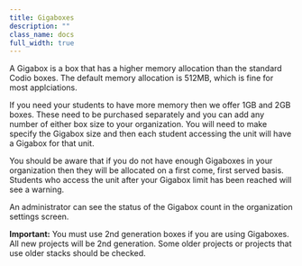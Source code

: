 ```yaml
---
title: Gigaboxes
description: ""
class_name: docs
full_width: true
---
```


A Gigabox is a box that has a higher memory allocation than the standard Codio boxes. The default memory allocation is 512MB, which is fine for most applciations. 

If you need your students to have more memory then we offer 1GB and 2GB boxes. These need to be purchased separately and you can add any number of either box size to your organization. You will need to make specify the Gigabox size and then each student accessing the unit will have a Gigabox for that unit.

You should be aware that if you do not have enough Gigaboxes in your organization then they will be allocated on a first come, first served basis. Students who access the unit after your Gigabox limit has been reached will see a warning.

An administrator can see the status of the Gigabox count in the organization settings screen.

**Important:** You must use 2nd generation boxes if you are using Gigaboxes. All new projects will be 2nd generation. Some older projects or projects that use older stacks should be checked.